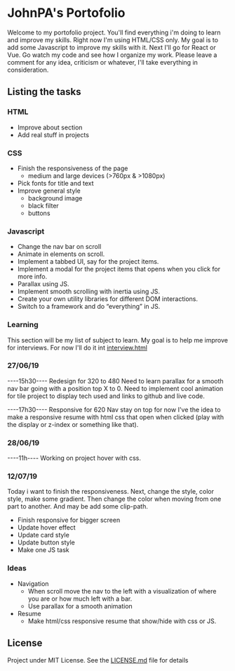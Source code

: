 # JohnPA's Portofolio
Welcome to my portofolio project. You'll find everything i'm doing to learn and improve my skills. Right now I'm using HTML/CSS only. My goal is to add some Javascript to improve my skills with it. Next I'll go for React or Vue.
Go watch my code and see how I organize my work.
Please leave a comment for any idea, criticism or whatever, I'll take everything in consideration.

## Listing the tasks

### HTML
*   Improve about section
*   Add real stuff in projects
### CSS
*   Finish the responsiveness of the page
    * medium and large devices (>760px & >1080px)
*   Pick fonts for title and text
*   Improve general style
    * background image
    * black filter
    * buttons
### Javascript
* Change the nav bar on scroll
* Animate in elements on scroll.
* Implement a tabbed UI, say for the project items.
* Implement a modal for the project items that opens when you click for more info.
* Parallax using JS.
* Implement smooth scrolling with inertia using JS.
* Create your own utility libraries for different DOM interactions.
* Switch to a framework and do “everything” in JS.

### Learning
This section will be my list of subject to learn. My goal is to help me improve for interviews.
For now I'll do it int [interview.html](interview.html)


### 27/06/19
----15h30----
Redesign for 320 to 480
Need to learn parallax for a smooth nav bar going with a position top X to 0.
Need to implement cool animation for tile project to display tech used and links to github and live code.

----17h30----
Responsive for 620
Nav stay on top for now
I've the idea to make a responsive resume with html css that open when clicked (play with the display or z-index or something like that).

### 28/06/19
----11h----
Working on project hover with css.

### 12/07/19
Today i want to finish the responsiveness.
Next, change the style, color style, make some gradient.
Then change the color when moving from one part to another.
And may be add some clip-path.

-   Finish responsive for bigger screen
-   Update hover effect
-   Update card style
-   Update button style
-   Make one JS task


### Ideas
*   Navigation
    *   When scroll move the nav to the left with a visualization of where you are or how much left with a bar.
    *   Use parallax for a smooth animation
*   Resume
    *   Make html/css responsive resume that show/hide with css or JS.


## License

Project under MIT License. See the [LICENSE.md](LICENSE.md) file for details



